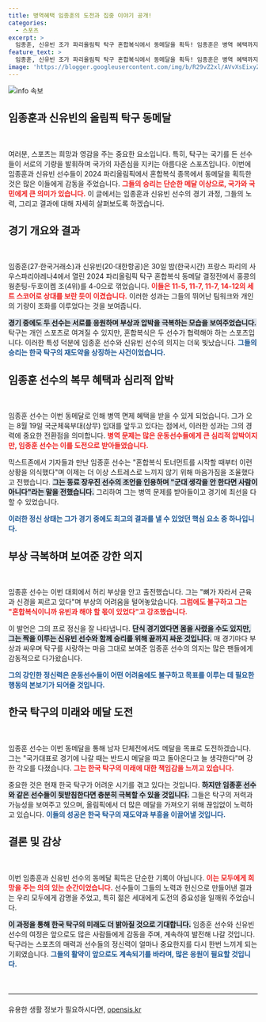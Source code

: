 ```yaml
---
title: 병역혜택 임종훈의 도전과 집중 이야기 공개!
categories:
  - 스포츠
excerpt: >
  임종훈, 신유빈 조가 파리올림픽 탁구 혼합복식에서 동메달을 획득! 임종훈은 병역 혜택까지 손에 쥔 가운데 도전의 마음으로 승리를 이끌었다. 그의 다음 목표는 단체전 메달이다. 클릭해서 자세한 이야기를 확인하세요!
feature_text: >
  임종훈, 신유빈 조가 파리올림픽 탁구 혼합복식에서 동메달을 획득! 임종훈은 병역 혜택까지 손에 쥔 가운데 도전의 마음으로 승리를 이끌었다. 그의 다음 목표는 단체전 메달이다. 클릭해서 자세한 이야기를 확인하세요!
image: 'https://blogger.googleusercontent.com/img/b/R29vZ2xl/AVvXsEixyZcFfHzMRdzZMjFBmAUKJYCLCGyLL1o632UiGVXcaFdKo_bkvkuCioo0uUKlGfBVcT3P84aROyZIXSBEx3Aw5nCQ3pTgDom1WDC4m8eifvWiAmWEEVb4x6G_l8C0QH225ldMjyaFvpxGEBGNO37VmDTDMHGhJPq73UglMfDca1-0aw/s1600/blogspot.png'
---
```


<p><img src="https://blogger.googleusercontent.com/img/b/R29vZ2xl/AVvXsEixyZcFfHzMRdzZMjFBmAUKJYCLCGyLL1o632UiGVXcaFdKo_bkvkuCioo0uUKlGfBVcT3P84aROyZIXSBEx3Aw5nCQ3pTgDom1WDC4m8eifvWiAmWEEVb4x6G_l8C0QH225ldMjyaFvpxGEBGNO37VmDTDMHGhJPq73UglMfDca1-0aw/s1600/blogspot.png" alt="info 속보" /></p>

<h2 data-ke-size="size26">임종훈과 신유빈의 올림픽 탁구 동메달</h2>

<p data-ke-size="size16">&nbsp;</p>

<p>여러분, 스포츠는 희망과 영감을 주는 중요한 요소입니다. 특히, 탁구는 국기를 든 선수들이 서로의 기량을 발휘하며 국가의 자존심을 지키는 아름다운 스포츠입니다. 이번에 임종훈과 신유빈 선수들이 2024 파리올림픽에서 혼합복식 종목에서 동메달을 획득한 것은 많은 이들에게 감동을 주었습니다. <b><span style="color: #ee2323;">그들의 승리는 단순한 메달 이상으로, 국가와 국민에게 큰 의미가 있습니다.</span></b> 이 글에서는 임종훈과 신유빈 선수의 경기 과정, 그들의 노력, 그리고 결과에 대해 자세히 살펴보도록 하겠습니다.</p>

<h2 data-ke-size="size26">경기 개요와 결과</h2>

<p data-ke-size="size16">&nbsp;</p>

<p>임종훈(27·한국거래소)과 신유빈(20·대한항공)은 30일 밤(한국시간) 프랑스 파리의 사우스파리아레나4에서 열린 2024 파리올림픽 탁구 혼합복식 동메달 결정전에서 홍콩의 웡춘팅-두호이켐 조(4위)를 4-0으로 꺾었습니다. <b><span style="color: #ee2323;">이들은 11-5, 11-7, 11-7, 14-12의 세트 스코어로 상대를 보란 듯이 이겼습니다.</span></b> 이러한 성과는 그들의 뛰어난 팀워크와 개인의 기량이 조화를 이루었다는 것을 보여줍니다. </p>

<p><b><span style="background-color: #21538527;">경기 중에도 두 선수는 서로를 응원하며 부상과 압박을 극복하는 모습을 보여주었습니다.</span></b> 탁구는 개인 스포츠로 여겨질 수 있지만, 혼합복식은 두 선수가 협력해야 하는 스포츠입니다. 이러한 특성 덕분에 임종훈 선수와 신유빈 선수의 의지는 더욱 빛났습니다. <b><span style="color: #1a5490;">그들의 승리는 한국 탁구의 재도약을 상징하는 사건이었습니다.</span></b></p>

<h2 data-ke-size="size26">임종훈 선수의 복무 혜택과 심리적 압박</h2>

<p data-ke-size="size16">&nbsp;</p>

<p>임종훈 선수는 이번 동메달로 인해 병역 면제 혜택을 받을 수 있게 되었습니다. 그가 오는 8월 19일 국군체육부대(상무) 입대를 앞두고 있다는 점에서, 이러한 성과는 그의 경력에 중요한 전환점을 의미합니다. <b><span style="color: #ee2323;">병역 문제는 많은 운동선수들에게 큰 심리적 압박이지만, 임종훈 선수는 이를 도전으로 받아들였습니다.</span></b></p>

<p>믹스트존에서 기자들과 만난 임종훈 선수는 "혼합복식 토너먼트를 시작할 때부터 이런 상황을 의식했다"며 이제는 더 이상 스트레스로 느끼지 않기 위해 마음가짐을 조율했다고 전했습니다. <b><span style="background-color: #21538527;">그는 동료 장우진 선수의 조언을 인용하며 "군대 생각을 안 한다면 사람이 아니다"라는 말을 전했습니다.</span></b> 그리하여 그는 병역 문제를 받아들이고 경기에 최선을 다할 수 있었습니다. </p>

<p><b><span style="color: #1a5490;">이러한 정신 상태는 그가 경기 중에도 최고의 결과를 낼 수 있었던 핵심 요소 중 하나입니다.</span></b></p>

<h2 data-ke-size="size26">부상 극복하며 보여준 강한 의지</h2>

<p data-ke-size="size16">&nbsp;</p>

<p>임종훈 선수는 이번 대회에서 허리 부상을 안고 출전했습니다. 그는 "뼈가 자라서 근육과 신경을 찌르고 있다"며 부상의 어려움을 털어놓았습니다. <b><span style="color: #ee2323;">그럼에도 불구하고 그는 "혼합복식이니까 유빈과 해야 할 몫이 있었다"고 강조했습니다.</span></b> </p>

<p>이 발언은 그의 프로 정신을 잘 나타냅니다. <b><span style="background-color: #21538527;">단식 경기였다면 몸을 사렸을 수도 있지만, 그는 짝을 이루는 신유빈 선수와 함께 승리를 위해 끝까지 싸운 것입니다.</span></b> 매 경기마다 부상과 싸우며 탁구를 사랑하는 마음 그대로 보여준 임종훈 선수의 의지는 많은 팬들에게 감동적으로 다가왔습니다. </p>

<p><b><span style="color: #1a5490;">그의 강인한 정신력은 운동선수들이 어떤 어려움에도 불구하고 목표를 이루는 데 필요한 행동의 본보기가 되어줄 것입니다.</span></b></p>

<h2 data-ke-size="size26">한국 탁구의 미래와 메달 도전</h2>

<p data-ke-size="size16">&nbsp;</p>

<p>임종훈 선수는 이번 동메달을 통해 남자 단체전에서도 메달을 목표로 도전하겠습니다. 그는 "국가대표로 경기에 나갈 때는 반드시 메달을 따고 돌아온다고 늘 생각한다"며 강한 각오를 다졌습니다. <b><span style="color: #ee2323;">그는 한국 탁구의 미래에 대한 책임감을 느끼고 있습니다.</span></b> </p>

<p>중요한 것은 현재 한국 탁구가 어려운 시기를 겪고 있다는 것입니다. <b><span style="background-color: #21538527;">하지만 임종훈 선수와 같은 선수들이 뒷받침한다면 충분히 극복할 수 있을 것입니다.</span></b> 그들은 탁구의 저력과 가능성을 보여주고 있으며, 올림픽에서 더 많은 메달을 가져오기 위해 끊임없이 노력하고 있습니다. <b><span style="color: #1a5490;">이들의 성공은 한국 탁구의 재도약과 부흥을 이끌어낼 것입니다.</span></b></p>

<h2 data-ke-size="size26">결론 및 감상</h2>

<p data-ke-size="size16">&nbsp;</p>

<p>이번 임종훈과 신유빈 선수의 동메달 획득은 단순한 기록이 아닙니다. <b><span style="color: #ee2323;">이는 모두에게 희망을 주는 의의 있는 순간이었습니다.</span></b> 선수들이 그들의 노력과 헌신으로 만들어낸 결과는 우리 모두에게 감명을 주었고, 특히 젊은 세대에게 도전의 중요성을 일깨워 주었습니다. </p>

<p><b><span style="background-color: #21538527;">이 과정을 통해 한국 탁구의 미래도 더 밝아질 것으로 기대합니다.</span></b> 임종훈 선수와 신유빈 선수의 여정은 앞으로도 많은 사람들에게 감동을 주며, 계속하여 발전해 나갈 것입니다. 탁구라는 스포츠의 매력과 선수들의 정신력이 얼마나 중요한지를 다시 한번 느끼게 되는 기회였습니다. <b><span style="color: #1a5490;">그들의 활약이 앞으로도 계속되기를 바라며, 많은 응원이 필요할 것입니다.</span></b></p>

<p data-ke-size="size16">&nbsp;</p>

<hr style="height: 1px; background-color: #000; margin: 20px 0;">
유용한 생활 정보가 필요하시다면, <a href="https://opensis.kr" rel="dofollow">opensis.kr</a>


